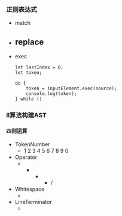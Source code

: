 ### 正则表达式
- match
- replace
    - 
- exec
    ```
    let lastIndex = 0;
    let token;

    do {
        token = inputElement.exec(source);
        console.log(token);
    } while ()
    ```

### ll算法构建AST
#### 四则运算
- TokenNumber
    - 1 2 3 4 5 6 7 8 9 0
- Operator 
    - + - * /
- Whitespace
    - <sp>
- LineTerminator
    - <LF> <CR>


